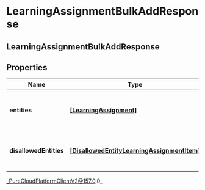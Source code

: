 # LearningAssignmentBulkAddResponse

## LearningAssignmentBulkAddResponse

## Properties

|Name | Type | Description | Notes|
|------------ | ------------- | ------------- | -------------|
| **entities** | [**[LearningAssignment]**](LearningAssignment) | The learning assignments that were assigned correctly | [optional] |
| **disallowedEntities** | [**[DisallowedEntityLearningAssignmentItem]**](DisallowedEntityLearningAssignmentItem) | The items that were not allowed to be assigned | [optional] |



_PureCloudPlatformClientV2@157.0.0_
